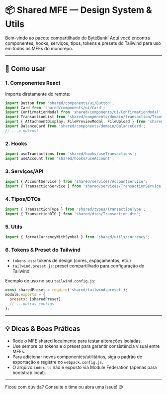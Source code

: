 # 📦 Shared MFE — Design System & Utils

Bem-vindo ao pacote compartilhado do ByteBank! Aqui você encontra componentes, hooks, serviços, tipos, tokens e presets do Tailwind para uso em todos os MFEs do monorepo.

---

## 🚀 Como usar

### 1. Componentes React
Importe diretamente do remote:
```js
import Button from 'shared/components/ui/Button';
import Card from 'shared/components/ui/Card';
import ConfirmationModal from 'shared/components/ui/ConfirmationModal';
import TransactionList from 'shared/components/domain/transaction/TransactionList';
import { AttachmentDisplay, FilePreviewModal, FileUpload } from 'shared/components/domain/file';
import BalanceCard from 'shared/components/domain/BalanceCard';
// ...e outros!
```

### 2. Hooks
```js
import useTransactions from 'shared/hooks/useTransactions';
import useAccount from 'shared/hooks/useAccount';
```

### 3. Serviços/API
```js
import { AccountService } from 'shared/services/AccountService';
import { TransactionService } from 'shared/services/TransactionService';
```

### 4. Tipos/DTOs
```js
import { TransactionType } from 'shared/types/TransactionType';
import { TransactionDTO } from 'shared/dtos/Transaction.dto';
```

### 5. Utils
```js
import { formatCurrencyWithSymbol } from 'shared/utils/currency';
```

### 6. Tokens & Preset do Tailwind
- `tokens.css`: tokens de design (cores, espaçamentos, etc.)
- `tailwind.preset.js`: preset compartilhado para configuração do Tailwind

Exemplo de uso no seu `tailwind.config.js`:
```js
const sharedPreset = require('shared/tailwind.preset');
module.exports = {
  presets: [sharedPreset],
  // ...outras configs
};
```

---

## 💡 Dicas & Boas Práticas
- Rode o MFE shared localmente para testar alterações isoladas.
- Use sempre os tokens e o preset para garantir consistência visual entre MFEs.
- Para adicionar novos componentes/utilitários, siga o padrão de exportação e registre no `webpack.config.js`.
- O arquivo `index.ts` não é exposto via Module Federation (apenas para bootstrap local).

---

Ficou com dúvida? Consulte o time ou abra uma issue! 😉
